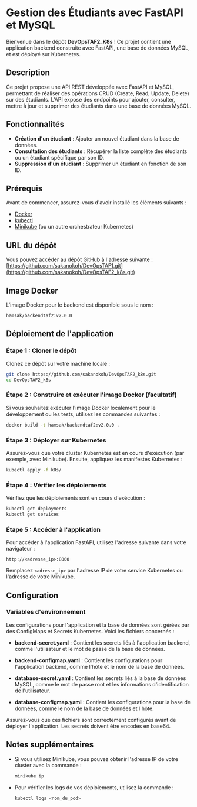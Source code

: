 # Gestion des Étudiants avec FastAPI et MySQL
Bienvenue dans le dépôt **DevOpsTAF2_K8s** ! Ce projet contient une application backend construite avec FastAPI, une base de données MySQL, et est déployé sur Kubernetes.

## Description

Ce projet propose une API REST développée avec FastAPI et MySQL, permettant de réaliser des opérations CRUD (Create, Read, Update, Delete) sur des étudiants. L'API expose des endpoints pour ajouter, consulter, mettre à jour et supprimer des étudiants dans une base de données MySQL.

## Fonctionnalités

- **Création d'un étudiant** : Ajouter un nouvel étudiant dans la base de données.
- **Consultation des étudiants** : Récupérer la liste complète des étudiants ou un étudiant spécifique par son ID.
- **Suppression d'un étudiant** : Supprimer un étudiant en fonction de son ID.

## Prérequis

Avant de commencer, assurez-vous d'avoir installé les éléments suivants :

- [Docker](https://www.docker.com/get-started)
- [kubectl](https://kubernetes.io/docs/tasks/tools/)
- [Minikube](https://minikube.sigs.k8s.io/docs/start/) (ou un autre orchestrateur Kubernetes)

## URL du dépôt

Vous pouvez accéder au dépôt GitHub à l'adresse suivante : [https://github.com/sakanokoh/DevOpsTAF1.git](https://github.com/sakanokoh/DevOpsTAF2_k8s.git)

## Image Docker

L'image Docker pour le backend est disponible sous le nom : 
```
hamsak/backendtaf2:v2.0.0
```

## Déploiement de l'application

### Étape 1 : Cloner le dépôt

Clonez ce dépôt sur votre machine locale :

```bash
git clone https://github.com/sakanokoh/DevOpsTAF2_k8s.git
cd DevOpsTAF2_k8s
```

### Étape 2 : Construire et exécuter l'image Docker (facultatif)

Si vous souhaitez exécuter l'image Docker localement pour le développement ou les tests, utilisez les commandes suivantes :

```bash
docker build -t hamsak/backendtaf2:v2.0.0 .
```

### Étape 3 : Déployer sur Kubernetes

Assurez-vous que votre cluster Kubernetes est en cours d'exécution (par exemple, avec Minikube). Ensuite, appliquez les manifestes Kubernetes :

```bash
kubectl apply -f k8s/
```

### Étape 4 : Vérifier les déploiements

Vérifiez que les déploiements sont en cours d'exécution :

```bash
kubectl get deployments
kubectl get services
```

### Étape 5 : Accéder à l'application

Pour accéder à l'application FastAPI, utilisez l'adresse suivante dans votre navigateur :

```
http://<adresse_ip>:8000
```

Remplacez `<adresse_ip>` par l'adresse IP de votre service Kubernetes ou l'adresse de votre Minikube.

## Configuration

### Variables d'environnement

Les configurations pour l'application et la base de données sont gérées par des ConfigMaps et Secrets Kubernetes. Voici les fichiers concernés :

- **backend-secret.yaml** : Contient les secrets liés à l'application backend, comme l'utilisateur et le mot de passe de la base de données.
  
- **backend-configmap.yaml** : Contient les configurations pour l'application backend, comme l'hôte et le nom de la base de données.

- **database-secret.yaml** : Contient les secrets liés à la base de données MySQL, comme le mot de passe root et les informations d'identification de l'utilisateur.

- **database-configmap.yaml** : Contient les configurations pour la base de données, comme le nom de la base de données et l'hôte.

Assurez-vous que ces fichiers sont correctement configurés avant de déployer l'application. Les secrets doivent être encodés en base64.

## Notes supplémentaires

- Si vous utilisez Minikube, vous pouvez obtenir l'adresse IP de votre cluster avec la commande :

  ```bash
  minikube ip
  ```

- Pour vérifier les logs de vos déploiements, utilisez la commande :

  ```bash
  kubectl logs <nom_du_pod>
  ```
